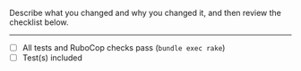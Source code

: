 Describe what you changed and why you changed it, and then review the checklist below.

---

- [ ] All tests and RuboCop checks pass (`bundle exec rake`)
- [ ] Test(s) included
